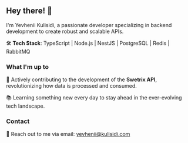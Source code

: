 ## Hey there! 👋

I'm Yevhenii Kulisidi, a passionate developer specializing in backend development to create robust and scalable APIs.

🛠️ **Tech Stack**: TypeScript | Node.js | NestJS | PostgreSQL | Redis | RabbitMQ

### What I'm up to

🚀 Actively contributing to the development of the **Swetrix API**, revolutionizing how data is processed and consumed.

📚 Learning something new every day to stay ahead in the ever-evolving tech landscape.

### Contact

📧 Reach out to me via email: yevhenii@kulisidi.com
